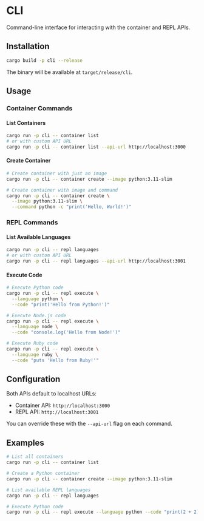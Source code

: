 # CLI

Command-line interface for interacting with the container and REPL APIs.

## Installation

```bash
cargo build -p cli --release
```

The binary will be available at `target/release/cli`.

## Usage

### Container Commands

#### List Containers

```bash
cargo run -p cli -- container list
# or with custom API URL
cargo run -p cli -- container list --api-url http://localhost:3000
```

#### Create Container

```bash
# Create container with just an image
cargo run -p cli -- container create --image python:3.11-slim

# Create container with image and command
cargo run -p cli -- container create \
  --image python:3.11-slim \
  --command python -c "print('Hello, World!')"
```

### REPL Commands

#### List Available Languages

```bash
cargo run -p cli -- repl languages
# or with custom API URL
cargo run -p cli -- repl languages --api-url http://localhost:3001
```

#### Execute Code

```bash
# Execute Python code
cargo run -p cli -- repl execute \
  --language python \
  --code "print('Hello from Python!')"

# Execute Node.js code
cargo run -p cli -- repl execute \
  --language node \
  --code "console.log('Hello from Node!')"

# Execute Ruby code
cargo run -p cli -- repl execute \
  --language ruby \
  --code "puts 'Hello from Ruby!'"
```

## Configuration

Both APIs default to localhost URLs:
- Container API: `http://localhost:3000`
- REPL API: `http://localhost:3001`

You can override these with the `--api-url` flag on each command.

## Examples

```bash
# List all containers
cargo run -p cli -- container list

# Create a Python container
cargo run -p cli -- container create --image python:3.11-slim

# List available REPL languages
cargo run -p cli -- repl languages

# Execute Python code
cargo run -p cli -- repl execute --language python --code "print(2 + 2)"
```